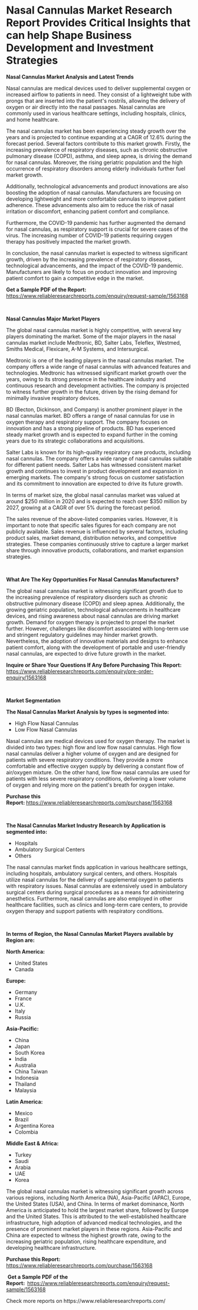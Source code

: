 <p><h1>Nasal Cannulas Market Research Report Provides Critical Insights that can help Shape Business Development and Investment Strategies</h1></p><p><strong>Nasal Cannulas Market Analysis and Latest Trends</strong></p>
<p><p>Nasal cannulas are medical devices used to deliver supplemental oxygen or increased airflow to patients in need. They consist of a lightweight tube with prongs that are inserted into the patient's nostrils, allowing the delivery of oxygen or air directly into the nasal passages. Nasal cannulas are commonly used in various healthcare settings, including hospitals, clinics, and home healthcare.</p><p>The nasal cannulas market has been experiencing steady growth over the years and is projected to continue expanding at a CAGR of 12.6% during the forecast period. Several factors contribute to this market growth. Firstly, the increasing prevalence of respiratory diseases, such as chronic obstructive pulmonary disease (COPD), asthma, and sleep apnea, is driving the demand for nasal cannulas. Moreover, the rising geriatric population and the high occurrence of respiratory disorders among elderly individuals further fuel market growth.</p><p>Additionally, technological advancements and product innovations are also boosting the adoption of nasal cannulas. Manufacturers are focusing on developing lightweight and more comfortable cannulas to improve patient adherence. These advancements also aim to reduce the risk of nasal irritation or discomfort, enhancing patient comfort and compliance.</p><p>Furthermore, the COVID-19 pandemic has further augmented the demand for nasal cannulas, as respiratory support is crucial for severe cases of the virus. The increasing number of COVID-19 patients requiring oxygen therapy has positively impacted the market growth.</p><p>In conclusion, the nasal cannulas market is expected to witness significant growth, driven by the increasing prevalence of respiratory diseases, technological advancements, and the impact of the COVID-19 pandemic. Manufacturers are likely to focus on product innovation and improving patient comfort to gain a competitive edge in the market.</p></p>
<p><strong>Get a Sample PDF of the Report:&nbsp;</strong> <a href="https://www.reliableresearchreports.com/enquiry/request-sample/1563168">https://www.reliableresearchreports.com/enquiry/request-sample/1563168</a></p>
<p>&nbsp;</p>
<p><strong>Nasal Cannulas Major Market Players</strong></p>
<p><p>The global nasal cannulas market is highly competitive, with several key players dominating the market. Some of the major players in the nasal cannulas market include Medtronic, BD, Salter Labs, Teleflex, Westmed, Smiths Medical, Flexicare, A-M Systems, and Intersurgical.</p><p>Medtronic is one of the leading players in the nasal cannulas market. The company offers a wide range of nasal cannulas with advanced features and technologies. Medtronic has witnessed significant market growth over the years, owing to its strong presence in the healthcare industry and continuous research and development activities. The company is projected to witness further growth in the future, driven by the rising demand for minimally invasive respiratory devices.</p><p>BD (Becton, Dickinson, and Company) is another prominent player in the nasal cannulas market. BD offers a range of nasal cannulas for use in oxygen therapy and respiratory support. The company focuses on innovation and has a strong pipeline of products. BD has experienced steady market growth and is expected to expand further in the coming years due to its strategic collaborations and acquisitions.</p><p>Salter Labs is known for its high-quality respiratory care products, including nasal cannulas. The company offers a wide range of nasal cannulas suitable for different patient needs. Salter Labs has witnessed consistent market growth and continues to invest in product development and expansion in emerging markets. The company's strong focus on customer satisfaction and its commitment to innovation are expected to drive its future growth.</p><p>In terms of market size, the global nasal cannulas market was valued at around $250 million in 2020 and is expected to reach over $350 million by 2027, growing at a CAGR of over 5% during the forecast period.</p><p>The sales revenue of the above-listed companies varies. However, it is important to note that specific sales figures for each company are not publicly available. Sales revenue is influenced by several factors, including product sales, market demand, distribution networks, and competitive strategies. These companies continuously strive to capture a larger market share through innovative products, collaborations, and market expansion strategies.</p></p>
<p>&nbsp;</p>
<p><strong>What Are The Key Opportunities For Nasal Cannulas Manufacturers?</strong></p>
<p><p>The global nasal cannulas market is witnessing significant growth due to the increasing prevalence of respiratory disorders such as chronic obstructive pulmonary disease (COPD) and sleep apnea. Additionally, the growing geriatric population, technological advancements in healthcare devices, and rising awareness about nasal cannulas are driving market growth. Demand for oxygen therapy is projected to propel the market further. However, challenges like discomfort associated with long-term use and stringent regulatory guidelines may hinder market growth. Nevertheless, the adoption of innovative materials and designs to enhance patient comfort, along with the development of portable and user-friendly nasal cannulas, are expected to drive future growth in the market.</p></p>
<p><strong>Inquire or Share Your Questions If Any Before Purchasing This Report:</strong> <a href="https://www.reliableresearchreports.com/enquiry/pre-order-enquiry/1563168">https://www.reliableresearchreports.com/enquiry/pre-order-enquiry/1563168</a></p>
<p>&nbsp;</p>
<p><strong>Market Segmentation</strong></p>
<p><strong>The Nasal Cannulas Market Analysis by types is segmented into:</strong></p>
<p><ul><li>High Flow Nasal Cannulas</li><li>Low Flow Nasal Cannulas</li></ul></p>
<p><p>Nasal cannulas are medical devices used for oxygen therapy. The market is divided into two types: high flow and low flow nasal cannulas. High flow nasal cannulas deliver a higher volume of oxygen and are designed for patients with severe respiratory conditions. They provide a more comfortable and effective oxygen supply by delivering a constant flow of air/oxygen mixture. On the other hand, low flow nasal cannulas are used for patients with less severe respiratory conditions, delivering a lower volume of oxygen and relying more on the patient's breath for oxygen intake.</p></p>
<p><strong>Purchase this Report:&nbsp;</strong><a href="https://www.reliableresearchreports.com/purchase/1563168">https://www.reliableresearchreports.com/purchase/1563168</a></p>
<p>&nbsp;</p>
<p><strong>The Nasal Cannulas Market Industry Research by Application is segmented into:</strong></p>
<p><ul><li>Hospitals</li><li>Ambulatory Surgical Centers</li><li>Others</li></ul></p>
<p><p>The nasal cannulas market finds application in various healthcare settings, including hospitals, ambulatory surgical centers, and others. Hospitals utilize nasal cannulas for the delivery of supplemental oxygen to patients with respiratory issues. Nasal cannulas are extensively used in ambulatory surgical centers during surgical procedures as a means for administering anesthetics. Furthermore, nasal cannulas are also employed in other healthcare facilities, such as clinics and long-term care centers, to provide oxygen therapy and support patients with respiratory conditions.</p></p>
<p>&nbsp;</p>
<p><strong>In terms of Region, the Nasal Cannulas Market Players available by Region are:</strong></p>
<p>
    <p> <strong> North America: </strong>
        <ul>
            <li>United States</li>
            <li>Canada</li>
        </ul>
        </p> 
    <p> <strong> Europe: </strong>
        <ul>
            <li>Germany</li>
            <li>France</li>
            <li>U.K.</li>
            <li>Italy</li>
            <li>Russia</li>
        </ul>
        </p> 
    <p> <strong> Asia-Pacific: </strong>
        <ul>
            <li>China</li>
            <li>Japan</li>
            <li>South Korea</li>
            <li>India</li>
            <li>Australia</li>
            <li>China Taiwan</li>
            <li>Indonesia</li>
            <li>Thailand</li>
            <li>Malaysia</li>
        </ul>
        </p> 
    <p> <strong> Latin America: </strong>
        <ul>
            <li>Mexico</li>
            <li>Brazil</li>
            <li>Argentina Korea</li>
            <li>Colombia</li>
        </ul>
        </p> 
    <p> <strong> Middle East & Africa: </strong>
        <ul>
            <li>Turkey</li>
            <li>Saudi</li>
            <li>Arabia</li>
            <li>UAE</li>
            <li>Korea</li>
        </ul>
    </p>
    </p>
<p><p>The global nasal cannulas market is witnessing significant growth across various regions, including North America (NA), Asia-Pacific (APAC), Europe, the United States (USA), and China. In terms of market dominance, North America is anticipated to hold the largest market share, followed by Europe and the United States. This is attributed to the well-established healthcare infrastructure, high adoption of advanced medical technologies, and the presence of prominent market players in these regions. Asia-Pacific and China are expected to witness the highest growth rate, owing to the increasing geriatric population, rising healthcare expenditure, and developing healthcare infrastructure.</p></p>
<p><strong>Purchase this Report: </strong><a href="https://www.reliableresearchreports.com/purchase/1563168">https://www.reliableresearchreports.com/purchase/1563168</a></p>
<p>&nbsp;<strong>Get a Sample PDF of the Report:&nbsp;&nbsp;</strong><a href="https://www.reliableresearchreports.com/enquiry/request-sample/1563168">https://www.reliableresearchreports.com/enquiry/request-sample/1563168</a></p>
<p><strong></strong></p>
<p>Check more reports on https://www.reliableresearchreports.com/</p>
